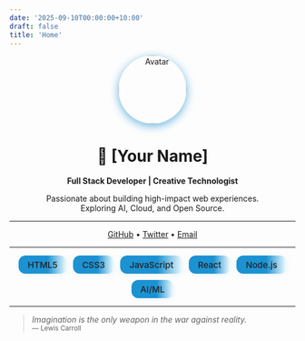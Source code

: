 ```yaml
---
date: '2025-09-10T00:00:00+10:00'
draft: false
title: 'Home'
---
```


<div align="center">

<img src="https://avatars.githubusercontent.com/u/1?v=4" alt="Avatar" width="120" style="border-radius:50%;box-shadow:0 4px 16px #1c92d2aa;">

# 🚀 **[Your Name]**

**Full Stack Developer | Creative Technologist**

Passionate about building high-impact web experiences.<br>
Exploring AI, Cloud, and Open Source.

---

<a href="https://github.com/yourusername" target="_blank">GitHub</a> •
<a href="https://twitter.com/yourusername" target="_blank">Twitter</a> •
<a href="mailto:your@email.com">Email</a>

---

<div style="display:flex;justify-content:center;gap:0.7rem;flex-wrap:wrap;">
  <span style="background:linear-gradient(90deg,#1c92d2 60%,#f2fcfe 100%);color:#222;padding:0.4rem 1rem;border-radius:12px;font-size:0.95rem;font-weight:500;box-shadow:0 2px 8px #1c92d21a;">HTML5</span>
  <span style="background:linear-gradient(90deg,#1c92d2 60%,#f2fcfe 100%);color:#222;padding:0.4rem 1rem;border-radius:12px;font-size:0.95rem;font-weight:500;box-shadow:0 2px 8px #1c92d21a;">CSS3</span>
  <span style="background:linear-gradient(90deg,#1c92d2 60%,#f2fcfe 100%);color:#222;padding:0.4rem 1rem;border-radius:12px;font-size:0.95rem;font-weight:500;box-shadow:0 2px 8px #1c92d21a;">JavaScript</span>
  <span style="background:linear-gradient(90deg,#1c92d2 60%,#f2fcfe 100%);color:#222;padding:0.4rem 1rem;border-radius:12px;font-size:0.95rem;font-weight:500;box-shadow:0 2px 8px #1c92d21a;">React</span>
  <span style="background:linear-gradient(90deg,#1c92d2 60%,#f2fcfe 100%);color:#222;padding:0.4rem 1rem;border-radius:12px;font-size:0.95rem;font-weight:500;box-shadow:0 2px 8px #1c92d21a;">Node.js</span>
  <span style="background:linear-gradient(90deg,#1c92d2 60%,#f2fcfe 100%);color:#222;padding:0.4rem 1rem;border-radius:12px;font-size:0.95rem;font-weight:500;box-shadow:0 2px 8px #1c92d21a;">AI/ML</span>
</div>

</div>

---

> _Imagination is the only weapon in the war against reality._  
> <small>— Lewis Carroll</small>